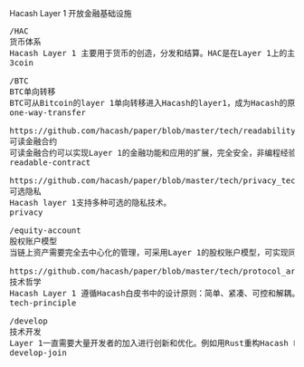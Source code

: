 Hacash Layer 1 
开放金融基础设施



<pre class="nav">
/HAC
货币体系
Hacash Layer 1 主要用于货币的创造，分发和结算。HAC是在Layer 1上的主要货币。
3coin

/BTC
BTC单向转移
BTC可从Bitcoin的layer 1单向转移进入Hacash的layer1，成为Hacash的原生货币。
one-way-transfer

https://github.com/hacash/paper/blob/master/tech/readability_contract_introduction_cn.md
可读金融合约
可读金融合约可以实现Layer 1的金融功能和应用的扩展，完全安全，非编程经验的人也可完全理解。
readable-contract

https://github.com/hacash/paper/blob/master/tech/privacy_technology_explanation.cn.md
可选隐私
Hacash layer 1支持多种可选的隐私技术。
privacy

/equity-account
股权账户模型
当链上资产需要完全去中心化的管理，可采用Layer 1的股权账户模型，可实现同股不同权等功能。

https://github.com/hacash/paper/blob/master/tech/protocol_architecture_design_principles.cn.md
技术哲学
Hacash Layer 1 遵循Hacash白皮书中的设计原则：简单、紧凑、可控和解耦。
tech-principle

/develop
技术开发
Layer 1一直需要大量开发者的加入进行创新和优化。例如用Rust重构Hacash Layer 1等。
develop-join
</pre>
